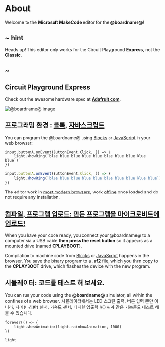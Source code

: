 # About

Welcome to the **Microsoft MakeCode** editor for the **@boardname@**!

## ~ hint

Heads up! This editor only works for the Circuit Playground **Express**, not the **Classic**.

## ~

## Circuit Playground Express

Check out the awesome hardware spec at **[Adafruit.com](https://www.adafruit.com/product/3333)**.

![@boardname@ image](https://cdn-shop.adafruit.com/970x728/3333-04.jpg)

## 프로그래밍 환경 : [블록](/blocks), [자바스크립트](/javascript)

You can program the @boardname@ using [Blocks](/blocks) or [JavaScript](/javascript) in your web browser:

```block
input.buttonA.onEvent(ButtonEvent.Click, () => {
    light.showRing(`blue blue blue blue blue blue blue blue blue blue`)
})
```

```typescript
input.buttonA.onEvent(ButtonEvent.Click, () => {
    light.showRing(`blue blue blue blue blue blue blue blue blue blue`)
})
```

The editor work in [most modern browsers](/browsers), work [offline](/offline) once loaded and do not require any installation.

## [컴파일, 프로그램 업로드: 만든 프로그램을 마이크로비트에 업로드!](/device/usb)

When you have your code ready, you connect your @boardname@ to a computer via a USB cable **then press the reset button** so it appears as a mounted drive (named **CPLAYBOOT**).

Compilation to machine code from [Blocks](/blocks) or [JavaScript](/javascript) happens in the browser. You save the binary program to a **.uf2** file, which you then copy to the **CPLAYBOOT** drive, which flashes the device with the new program.

## 시뮬레이터: 코드를 테스트 해 보세요.

You can run your code using the **@boardname@** simulator, all within the confines of a web browser. 시뮬레이터에서는 LED 스크린 출력, 버튼 입력 뿐만 아니라, 자기(나침반) 센서, 가속도 센서, 디지털 입출력 I/O 핀과 같은 기능들도 테스트 해 볼 수 있습니다.

```sim
forever(() => {
    light.showAnimation(light.rainbowAnimation, 1000)
})
```

```package
light
```